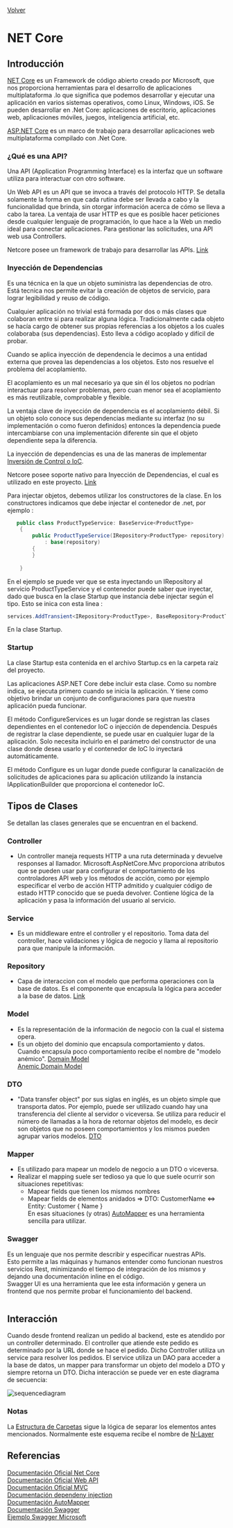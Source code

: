 [Volver](./index.md)

# NET Core

## Introducción

[NET Core](https://docs.microsoft.com/es-es/dotnet/core/) es un Framework de código abierto creado por Microsoft, que nos proporciona herramientas para el desarrollo de aplicaciones multiplataforma .lo que significa que podemos desarrollar y ejecutar una aplicación en varios sistemas operativos, como Linux, Windows, iOS. Se pueden desarrollar en .Net Core: aplicaciones de escritorio, aplicaciones web, aplicaciones móviles, juegos, inteligencia artificial, etc.

[ASP.NET Core](https://docs.microsoft.com/es-es/aspnet/core/?view=aspnetcore-3.1) es un marco de trabajo para desarrollar aplicaciones web multiplataforma compilado con .Net Core.


### ¿Qué es una API?

Una API (Application Programming Interface) es la interfaz que un software utiliza para interactuar con otro software.

Un Web API es un API que se invoca a través del protocolo HTTP.  Se detalla solamente la forma en que cada rutina debe ser llevada a cabo y la funcionalidad que brinda, sin otorgar información acerca de cómo se lleva a cabo la tarea. La ventaja de usar HTTP es que es posible hacer peticiones desde cualquier lenguaje de programación, lo que hace a la Web un medio ideal para conectar aplicaciones. Para gestionar las solicitudes, una API web usa Controllers.

Netcore posee un framework de trabajo para desarrollar las APIs. [Link](https://docs.microsoft.com/en-us/aspnet/core/tutorials/first-web-api?view=aspnetcore-3.1&tabs=visual-studio)

### Inyección de Dependencias
Es una técnica en la que un objeto suministra las dependencias de otro. Está tecnica nos permite evitar la creación de objetos de servicio, para lograr legibilidad y reuso de código.

Cualquier aplicación no trivial está formada por dos o más clases que colaboran entre sí para realizar alguna lógica. Tradicionalmente cada objeto se hacía cargo de obtener sus propias referencias a los objetos a los cuales colaboraba (sus dependencias). Esto lleva a código acoplado y difícil de probar.

Cuando se aplica inyección de dependencia le decimos a una entidad externa que provea las dependencias a los objetos. Esto nos resuelve el problema del acoplamiento.

El acoplamiento es un mal necesario ya que sin él los objetos no podrían interactuar para resolver problemas, pero cuan menor sea el acoplamiento es más reutilizable, comprobable y flexible.

La ventaja clave de inyección de dependencia es el acoplamiento débil. Si un objeto solo conoce sus dependencias mediante su interfaz (no su implementación o como fueron definidos) entonces la dependencia puede intercambiarse con una implementación diferente sin que el objeto dependiente sepa la diferencia.

La inyección de dependencias es una de las maneras de implementar [Inversión de Control o IoC](https://en.wikipedia.org/wiki/Inversion_of_control).

Netcore posee soporte nativo para Inyección de Dependencias, el cual es utilizado en este proyecto. [Link](https://docs.microsoft.com/en-us/aspnet/core/fundamentals/dependency-injection?view=aspnetcore-3.1)

Para injectar objetos, debemos utilizar los constructores de la clase. En los constructores indicamos que debe injectar el contenedor de .net, por ejemplo : 

```C#
   public class ProductTypeService: BaseService<ProductType>
    {                
        public ProductTypeService(IRepository<ProductType> repository)
            : base(repository)
        {
        }
        
    }
```
En el ejemplo se puede ver que se esta inyectando un IRepository<ProductType> al servicio ProductTypeService y el contenedor puede saber que inyectar, dado que busca en la clase Startup que instancia debe injectar según el tipo. Esto se inica con esta linea :

```C#
services.AddTransient<IRepository<ProductType>, BaseRepository<ProductType>>();
```
En la clase Startup. 

### Startup
La clase Startup esta contenida en el archivo Startup.cs en la carpeta raíz del proyecto.

Las aplicaciones ASP.NET Core debe incluir esta clase. Como su nombre indica, se ejecuta primero cuando se inicia la aplicación. Y tiene como objetivo brindar un conjunto de configuraciones para que nuestra aplicación pueda funcionar. 

El método ConfigureServices es un lugar donde se registran las clases dependientes en el contenedor IoC o injección de dependencia. Después de registrar la clase dependiente, se puede usar en cualquier lugar de la aplicación. Solo necesita incluirlo en el parámetro del constructor de una clase donde desea usarlo y el contenedor de IoC lo inyectará automáticamente.

El método Configure es un lugar donde puede configurar la canalización de solicitudes de aplicaciones para su aplicación utilizando la instancia IApplicationBuilder que proporciona el contenedor IoC.

## Tipos de Clases
Se detallan las clases generales que se encuentran en el backend.

### Controller

- Un controller maneja requests HTTP a una ruta determinada y devuelve responses al llamador. 
Microsoft.AspNetCore.Mvc proporciona atributos que se pueden usar para configurar el comportamiento de los controladores API web y los métodos de acción, como por ejemplo especificar el verbo de acción HTTP admitido y cualquier código de estado HTTP conocido que se pueda devolver. Contiene lógica de la aplicación y pasa la información del usuario al servicio.

### Service

- Es un middleware entre el controller y el repositorio. Toma data del controller, hace validaciones y lógica de negocio y llama al repositorio para que manipule la información.

### Repository
- Capa de interaccion con el modelo que performa operaciones con la base de datos. Es el componente que encapsula la lógica para acceder a la base de datos. 
[Link](https://docs.microsoft.com/en-us/dotnet/architecture/microservices/microservice-ddd-cqrs-patterns/infrastructure-persistence-layer-design)


### Model
- Es la representación de la información de negocio con la cual el sistema opera.
- Es un objeto del dominio que encapsula comportamiento y datos. Cuando encapsula poco comportamiento recibe el nombre de "modelo anémico". 
[Domain Model](https://martinfowler.com/eaaCatalog/domainModel.html)  
[Anemic Domain Model](https://martinfowler.com/bliki/AnemicDomainModel.html)

### DTO

- "Data transfer object" por sus siglas en inglés, es un objeto simple que transporta datos. Por ejemplo, puede ser utilizado cuando hay una transferencia del cliente al servidor o viceversa. Se utiliza para reducir el número de llamadas a la hora de retornar objetos del modelo, es decir son objetos que no poseen comportamientos y los mismos pueden agrupar varios modelos.
[DTO](https://martinfowler.com/eaaCatalog/dataTransferObject.html)

### Mapper
- Es utilizado para mapear un modelo de negocio a un DTO o viceversa.
- Realizar el mapping suele ser tedioso ya que lo que suele ocurrir son situaciones repetitivas:	
    - Mapear fields que tienen los mismos nombres	
    - Mapear fields de elementos anidados => DTO: CustomerName <=> Entity: Customer { Name }	
En esas situaciones (y otras) [AutoMapper](https://docs.automapper.org/en/stable/Getting-started.html) es una herramienta sencilla para utilizar. 

### Swagger	 
Es un lenguaje que nos permite describir y especificar nuestras APIs.	
Esto permite a las máquinas y humanos entender como funcionan nuestros servicios Rest, minimizando el tiempo de integración de los mismos y dejando una documentación inline en el código.	
Swagger UI es una herramienta que lee esta información y genera un frontend que nos permite probar el funcionamiento del backend.	


![<img src="./images/swagger-ui.png" width="200" height="150">](./images/swagger-ui.png)
## Interacción 

Cuando desde frontend realizan un pedido al backend, este es atendido por un controller determinado. El controller que atiende este pedido es determinado por la URL donde se hace el pedido. Dicho Controller utiliza un service para resolver los pedidos. El service utiliza un DAO para acceder a la base de datos, un mapper para transformar un objeto del modelo a DTO y siempre retorna un DTO. Dicha interacción se puede ver en este diagrama de secuencia: 

![sequencediagram](./images/sequencediagram.png)
<!--- ir a https://sequencediagram.org/ y pegar el codigo : 
participant frontend
participant Controller
participant Service
participant Mapper
participant DAO

frontend->Controller:json
Controller->Service:DTO
Service->DAO:obtener información de la base de datos
Service<-DAO:Objeto del modelo\n
Service->Mapper:objeto del modelo
Service<-Mapper:DTO
Controller<-Service:DTO\n
frontend<--Controller:json
--->


### Notas
La [Estructura de Carpetas](./estructura-carpetas-netcore.md) sigue la lógica de separar los elementos antes mencionados.
Normalmente este esquema recibe el nombre de [N-Layer](https://es.wikipedia.org/wiki/Programaci%C3%B3n_por_capas)

## Referencias
[Documentación Oficial Net Core](https://docs.microsoft.com/es-es/dotnet/core/)   
[Documentación Oficial Web API](https://docs.microsoft.com/en-us/aspnet/web-api/)   
[Documentación Oficial MVC](https://docs.microsoft.com/en-us/aspnet/mvc/)  
[Documentación dependeny injection](https://docs.microsoft.com/en-us/aspnet/core/fundamentals/dependency-injection)   
[Documentación AutoMapper](https://docs.automapper.org/en/stable/Getting-started.html)   
[Documentación Swagger](https://github.com/domaindrivendev/Swashbuckle.AspNetCore)   
[Ejemplo Swagger Microsoft](https://docs.microsoft.com/en-us/aspnet/core/tutorials/web-api-help-pages-using-swagger?view=aspnetcore-3.1)   